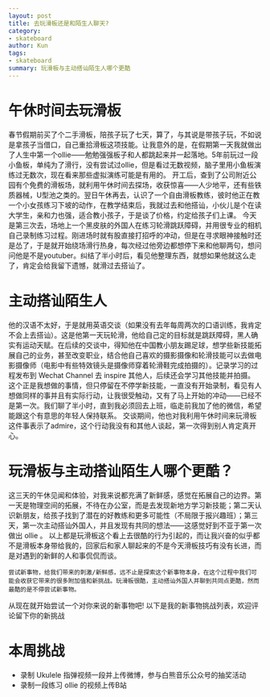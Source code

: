 ```yaml
---
layout: post
title: 去玩滑板还是和陌生人聊天?
category:
- skateboard
author: Kun
tags:
- skateboard
summary: 玩滑板与主动搭讪陌生人哪个更酷
---
```


# 午休时间去玩滑板
春节假期前买了个二手滑板，陪孩子玩了七天，算了，与其说是带孩子玩，不如说是拿孩子当借口，自己重拾滑板这项技能。让我意外的是，在假期第一天我就做出了人生中第一个ollie——勉勉强强板子和人都跳起来并一起落地。5年前玩过一段小鱼板，单纯为了滑行，没有尝试过ollie，但是看过无数视频，脑子里用小鱼板演练过无数次，现在看来那些虚拟演练可能是有用的。
开工后，查到了公司附近公园有个免费的滑板场，就利用午休时间去探场，收获惊喜——人少地平，还有些铁质器械，U型池之类的。翌日午休再去，认识了一个自由滑板教练，彼时他正在教一个小女孩练习下坡的动作，在教学结束后，我就过去和他搭讪，小伙儿是个在读大学生，亲和力也强，适合教小孩子，于是谈了价格，约定给孩子们上课。
今天是第三次去，场地上一个黑皮肤的外国人在练习轮滑跳跃障碍，并用很专业的相机自己录制练习过程。刚进场时就有股直接打招呼的冲动，但是在寻求眼神接触时还是怂了，于是就开始绕场滑行热身，每次经过他旁边都想停下来和他聊两句，想问问他是不是youtuber。纠结了半小时后，看见他整理东西，就想如果他就这么走了，肯定会给我留下遗憾，就滑过去搭讪了。

# 主动搭讪陌生人
他的汉语不太好，于是就用英语交谈（如果没有去年每周两次的口语训练，我肯定不会上去搭讪）。这是他第一天玩轮滑，他给自己定的目标就是跳跃障碍，黑人确实有运动天赋。在后续的交谈中，得知他在中国教小朋友踢足球，想学些新技能拓展自己的业务，甚至改变职业，结合他自己喜欢的摄影摄像和轮滑技能可以去做电影摄像师（电影中有些特效镜头是摄像师穿着轮滑鞋完成拍摄的）。记录学习的过程发布到 Wechat Channel 去 inspire 其他人，后续还会学习其他技能并拍摄。 这个正是我想做的事情，但只停留在不停学新技能，一直没有开始录制，看见有人想做同样的事并且有实际行动，让我很受触动，又有了马上开始的冲动——已经不是第一次。我们聊了半小时，直到我必须回去上班，临走前我加了他的微信，希望能跟这个有意思的年轻人保持联系。
交谈期间，他也对我利用午休时间来玩滑板这件事表示了admire，这个行动我没有和其他人谈起，第一次得到别人肯定真开心。

# 玩滑板与主动搭讪陌生人哪个更酷？
这三天的午休见闻和体验，对我来说都充满了新鲜感，感觉在拓展自己的边界。第一天是物理空间的拓展，不待在办公室，而是去发现新地方学习新技能；第二天认识新朋友，给孩子找到了潜在的好教练和更多可能性（不局限于报兴趣班）；第三天，第一次主动搭讪外国人，并且发现有共同的想法——这感觉好到不亚于第一次做出 ollie 。
以上都是玩滑板这个看上去很酷的行为引起的，而让我兴奋的似乎都不是滑板本身带给我的，回家后和家人聊起来的不是今天滑板技巧有没有长进，而是对遇到的新鲜的人和事侃侃而谈。
```
尝试新事物，给我们带来的刺激/新鲜感，远不止是探索这个新事物本身，在这个过程中我们可能会收获它带来的很多附加值和新挑战。玩滑板很酷，主动搭讪外国人并聊到共同点更酷，然而最酷的是不停尝试新事物。
```
从现在就开始尝试一个对你来说的新事物吧!
以下是我的新事物挑战列表，欢迎评论留下你的新挑战

# 本周挑战
* 录制 Ukulele 指弹视频一段并上传微博，参与白熊音乐公众号的抽奖活动
* 录制一段练习 ollie 的视频上传B站

